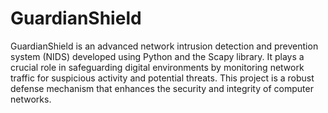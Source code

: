 # GuardianShield
GuardianShield is an advanced network intrusion detection and prevention system (NIDS) developed using Python and the Scapy library. It plays a crucial role in safeguarding digital environments by monitoring network traffic for suspicious activity and potential threats. This project is a robust defense mechanism that enhances the security and integrity of computer networks. 
